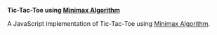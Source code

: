 **Tic-Tac-Toe using [Minimax Algorithm](https://en.wikipedia.org/wiki/Minimax)**

A JavaScript implementation of Tic-Tac-Toe using [Minimax Algorithm](https://en.wikipedia.org/wiki/Minimax).
